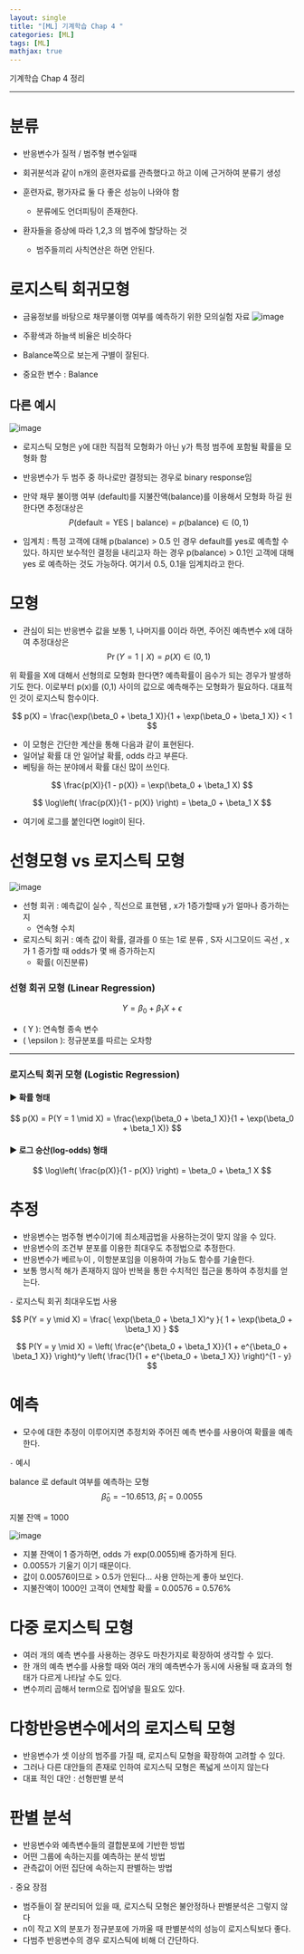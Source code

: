 ```yaml
---
layout: single
title: "[ML] 기계학습 Chap 4 "
categories: [ML]
tags: [ML]
mathjax: true
---
```

기계학습 Chap 4 정리

---

# 분류
- 반응변수가 질적 / 범주형 변수일때
- 회귀분석과 같이 n개의 훈련자료를 관측했다고 하고 이에 근거하여 분류기 생성
- 훈련자료, 평가자료 둘 다 좋은 성능이 나와야 함
  - 분류에도 언더피팅이 존재한다.

- 환자들을 증상에 따라 1,2,3 의 범주에 할당하는 것
  - 범주들끼리 사칙연산은 하면 안된다.

# 로지스틱 회귀모형
- 금융정보를 바탕으로 채무불이행 여부를 예측하기 위한 모의실험 자료
![image](https://github.com/user-attachments/assets/636e076a-74ca-44b1-b000-0e8b24dd066d)

- 주황색과 하늘색 비율은 비슷하다
- Balance쪽으로 보는게 구별이 잘된다.
- 중요한 변수 : Balance

## 다른 예시
![image](https://github.com/user-attachments/assets/df1e509f-74b2-4529-a659-a3cdf04fc7aa)

- 로지스틱 모형은 y에 대한 직접적 모형화가 아닌 y가 특정 범주에 포함될 확률을 모형화 함
- 반응변수가 두 범주 중 하나로만 결정되는 경우로 binary response임
- 만약 채무 불이행 여부 (default)를 지불잔액(balance)를 이용해서 모형화 하길 원한다면 추정대상은
$$
P(\text{default} = \text{YES} \mid \text{balance}) = p(\text{balance}) \in (0, 1)
$$

- 임계치 : 특정 고객에 대해 p(balance) > 0.5 인 경우 default를 yes로 예측할 수 있다. 하지만 보수적인 결정을 내리고자 하는 경우 p(balance) > 0.1인 고객에 대해 yes 로 예측하는 것도 가능하다. 여기서 0.5, 0.1을 임계치라고 한다.

# 모형
- 관심이 되는 반응변수 값을 보통 1, 나머지를 0이라 하면, 주어진 예측변수 x에 대하여 추정대상은
$$
\Pr(Y = 1 \mid X) = p(X) \in (0, 1)
$$

위 확률을 X에 대해서 선형의로 모형화 한다면? 예측확률이 음수가 되는 경우가 발생하기도 한다.
이로부터 p(x)를 (0,1) 사이의 값으로 예측해주는 모형화가 필요하다.
대표적인 것이 로지스틱 함수이다.

$$
p(X) = \frac{\exp(\beta_0 + \beta_1 X)}{1 + \exp(\beta_0 + \beta_1 X)} < 1
$$

- 이 모형은 간단한 계산을 통해 다음과 같이 표현된다.
- 일어날 확률 대 안 일어날 확률, odds 라고 부른다.
- 베팅을 하는 분야에서 확률 대신 많이 쓰인다.

$$
\frac{p(X)}{1 - p(X)} = \exp(\beta_0 + \beta_1 X)
$$

$$
\log\left( \frac{p(X)}{1 - p(X)} \right) = \beta_0 + \beta_1 X
$$

- 여기에 로그를 붙인다면 logit이 된다.

# 선형모형 vs 로지스틱 모형

![image](https://github.com/user-attachments/assets/7c92ea6f-1f23-4e28-8905-284ea00c2759)

- 선형 회귀 : 예측값이 실수 , 직선으로 표현됌 , x가 1증가할때 y가 얼마나 증가하는지
   - 연속형 수치
- 로지스틱 회귀 : 예측 값이 확률, 결과를 0 또는 1로 분류 , S자 시그모이드 곡선 , x가 1 증가할 때 odds가 몇 배 증가하는지
  - 확률( 이진분류)

### 선형 회귀 모형 (Linear Regression)

$$
Y = \beta_0 + \beta_1 X + \epsilon
$$

- \( Y \): 연속형 종속 변수
- \( \epsilon \): 정규분포를 따르는 오차항

---

### 로지스틱 회귀 모형 (Logistic Regression)

#### ▶ 확률 형태

$$
p(X) = P(Y = 1 \mid X) = \frac{\exp(\beta_0 + \beta_1 X)}{1 + \exp(\beta_0 + \beta_1 X)}
$$

#### ▶ 로그 승산(log-odds) 형태

$$
\log\left( \frac{p(X)}{1 - p(X)} \right) = \beta_0 + \beta_1 X
$$

# 추정
- 반응변수는 범주형 변수이기에 최소제곱법을 사용하는것이 맞지 않을 수 있다.
- 반응변수의 조건부 분포를 이용한 최대우도 추정법으로 추정한다.
- 반응변수가 베르누이 , 이항분포임을 이용하여 가능도 함수를 기술한다.
- 보통 명시적 해가 존재하지 않아 반복을 통한 수치적인 접근을 통하여 추정치를 얻는다.

`-` 로지스틱 회귀 최대우도법 사용

$$
P(Y = y \mid X) = \frac{ \exp(\beta_0 + \beta_1 X)^y }{ 1 + \exp(\beta_0 + \beta_1 X) }
$$

$$
P(Y = y \mid X) =
\left( \frac{e^{\beta_0 + \beta_1 X}}{1 + e^{\beta_0 + \beta_1 X}} \right)^y
\left( \frac{1}{1 + e^{\beta_0 + \beta_1 X}} \right)^{1 - y}
$$

# 예측
- 모수에 대한 추정이 이루어지면 추정치와 주어진 예측 변수를 사용아여 확률을 예측한다.

`-` 예시

balance 로 default 여부를 예측하는 모형
$$
\hat{\beta}_0 = -10.6513, \ \hat{\beta}_1 = 0.0055
$$

지불 잔액 = 1000


![image](https://github.com/user-attachments/assets/db52bdd0-d774-492d-a6db-fc2d44162861)

- 지불 잔액이 1 증가하면, odds 가 exp(0.0055)배 증가하게 된다.
-  0.0055가 기울기 이기 때문이다.
-  값이 0.00576이므로 > 0.5가 안된다... 사용 안하는게 좋아 보인다.
-  지불잔액이 1000인 고객이 연체할 확률 = 0.00576 = 0.576%

# 다중 로지스틱 모형
- 여러 개의 예측 변수를 사용하는 경우도 마찬가지로 확장하여 생각할 수 있다.
- 한 개의 예측 변수를 사용할 때와 여러 개의 예측변수가 동시에 사용될 때 효과의 형태가 다르게 나타날 수도 있다.
- 변수끼리 곱해서 term으로 집어넣을 필요도 있다.

# 다항반응변수에서의 로지스틱 모형
- 반응변수가 셋 이상의 범주를 가질 때, 로지스틱 모형을 확장하여 고려할 수 있다.
- 그러나 다른 대안들의 존재로 인하여 로지스틱 모형은 폭넓게 쓰이지 않는다
- 대표 적인 대안 : 선형판별 분석

# 판별 분석
- 반응변수와 예측변수들의 결합분포에 기반한 방법
- 어떤 그룹에 속하는지를 예측하는 분석 방법
- 관측값이 어떤 집단에 속하는지 판별하는 방법


`-` 중요 장점

- 범주들이 잘 분리되어 있을 때, 로지스틱 모형은 불안정하나 판별분석은 그렇지 않다
- n이 작고 X의 분포가 정규분포에 가까울 때 판별분석의 성능이 로지스틱보다 좋다.
- 다범주 반응변수의 경우 로지스틱에 비해 더 간단하다.
  
